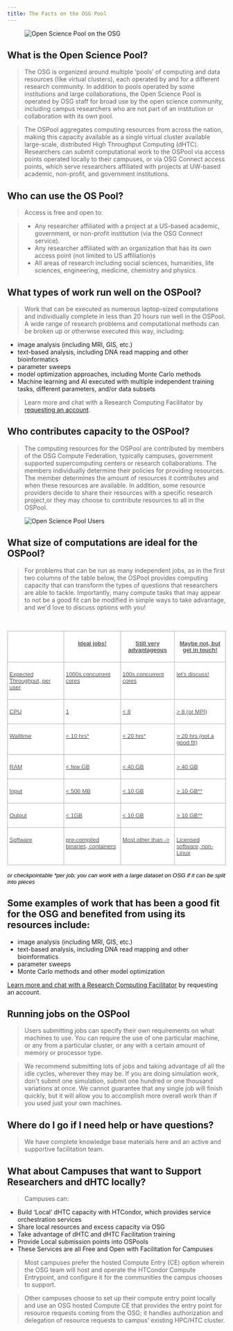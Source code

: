 ```yaml
---
title: The Facts on the OSG Pool
---
```


<figure class="figure">
  <img src="{{site.baseurl}}/assets/images/utilizing_osg_pools.png" class="figure-img img-fluid rounded" alt="Open Science Pool on the OSG">
</figure>

## What is the Open Science Pool?

> The OSG is organized around multiple ‘pools’ of computing and data resources (like virtual clusters), each operated by and for a different research community. In addition to pools operated by some institutions and large collaborations, the Open Science Pool is operated by OSG staff for broad use by the open science community, including campus researchers who are not part of an institution or collaboration with its own pool. 

> The OSPool aggregates computing resources from across the nation, making this capacity available as a single virtual cluster available large-scale, distributed High Throughput Computing (dHTC). Researchers can submit computational work to the  OSPool via access points operated locally to their campuses, or via OSG Connect access points, which serve researchers affiliated with projects at UW-based academic, non-profit, and government institutions.

## Who can use the OS Pool?

> Access is free and open to:

>- Any researcher affiliated with a project at a US-based academic, government, or non-profit institution (via the OSG Connect service).
>- Any researcher affiliated with an organization that has its own access point (not limited to US affiliation)s 
>- All areas of research including social sciences, humanities, life sciences, engineering, medicine, chemistry and physics. 

## What types of work run well on the OSPool?

> Work that can be executed as numerous laptop-sized computations and individually complete in less than 20 hours run well in the OSPool. A wide range of research problems and computational methods can be broken up or otherwise executed this way, including:

- image analysis (including MRI, GIS, etc.)
- text-based analysis, including DNA read mapping and other bioinformatics
- parameter sweeps
- model optimization approaches, including Monte Carlo methods
- Machine learning and AI executed with multiple independent training tasks, different parameters, and/or data subsets

>Learn more and chat with a Research Computing Facilitator by [requesting an account](https://www.osgconnect.net/).

## Who contributes capacity to the OSPool?

> The computing resources for the OSPool are contributed by members of the OSG Compute Federation, typically campuses, government supported supercomputing centers or research collaborations. The members individually determine their policies for providing resources. The member determines the amount of resources it contributes and when these resources are available. In addition, some resource providers decide to share their resources with a specific research project,or they may choose to contribute resources to all in the OSPool.

<figure class="figure">
  <img src="{{site.baseurl}}/assets/images/osg_pool_lab.png" class="figure-img img-fluid rounded" alt="Open Science Pool Users">
</figure>

## What size of computations are ideal for the OSPool?

> For problems that can be run as many independent jobs, as in the first two columns of the table below, the OSPool provides computing capacity that can transform the types of questions that researchers are able to tackle. Importantly, many compute tasks that may appear to not be a good fit can be modified in simple ways to take advantage, and we'd love to discuss options with you!

 

<div class=WordSection1>

<p class=MsoNormal><span style='font-family:"Times New Roman",serif;mso-fareast-font-family:
"Times New Roman"'><o:p>&nbsp;</o:p></span></p>

<table class=MsoNormalTable border=0 cellspacing=0 cellpadding=0
 style='border-collapse:collapse;mso-yfti-tbllook:1184'>
 <tr style='mso-yfti-irow:0;mso-yfti-firstrow:yes;height:29.25pt'>
  <td valign=top style='border:solid #AFAFAF 1.0pt;mso-border-alt:solid #AFAFAF .75pt;
  background:white;padding:3.0pt 3.0pt 3.0pt 3.0pt;height:29.25pt'></td>
  <td valign=top style='border:solid #AFAFAF 1.0pt;border-left:none;mso-border-left-alt:
  solid #AFAFAF .75pt;mso-border-alt:solid #AFAFAF .75pt;background:white;
  padding:3.0pt 3.0pt 3.0pt 3.0pt;height:29.25pt'>
  <p class=MsoNormal align=center style='text-align:center'><b><u><span
  style='font-size:10.0pt;font-family:"Arial",sans-serif;mso-fareast-font-family:
  "Times New Roman";color:#555555'>Ideal jobs!</span></u></b><span
  style='font-family:"Times New Roman",serif;mso-fareast-font-family:"Times New Roman"'><o:p></o:p></span></p>
  </td>
  <td valign=top style='border:solid #AFAFAF 1.0pt;border-left:none;mso-border-left-alt:
  solid #AFAFAF .75pt;mso-border-alt:solid #AFAFAF .75pt;background:white;
  padding:3.0pt 3.0pt 3.0pt 3.0pt;height:29.25pt'>
  <p class=MsoNormal align=center style='text-align:center'><b><u><span
  style='font-size:10.0pt;font-family:"Arial",sans-serif;mso-fareast-font-family:
  "Times New Roman";color:#555555'>Still very advantageous</span></u></b><span
  style='font-family:"Times New Roman",serif;mso-fareast-font-family:"Times New Roman"'><o:p></o:p></span></p>
  </td>
  <td valign=top style='border:solid #AFAFAF 1.0pt;border-left:none;mso-border-left-alt:
  solid #AFAFAF .75pt;mso-border-alt:solid #AFAFAF .75pt;background:white;
  padding:3.0pt 3.0pt 3.0pt 3.0pt;height:29.25pt'>
  <p class=MsoNormal align=center style='text-align:center'><b><u><span
  style='font-size:10.0pt;font-family:"Arial",sans-serif;mso-fareast-font-family:
  "Times New Roman";color:#555555'>Maybe <span class=GramE>not, but</span> get
  in touch!</span></u></b><span style='font-family:"Times New Roman",serif;
  mso-fareast-font-family:"Times New Roman"'><o:p></o:p></span></p>
  </td>
 </tr>
 <tr style='mso-yfti-irow:1;height:29.25pt'>
  <td valign=top style='border:solid #AFAFAF 1.0pt;border-top:none;mso-border-top-alt:
  solid #AFAFAF .75pt;mso-border-alt:solid #AFAFAF .75pt;background:white;
  padding:3.0pt 3.0pt 3.0pt 3.0pt;height:29.25pt'>
  <p class=MsoNormal><u><span style='font-size:10.0pt;font-family:"Arial",sans-serif;
  mso-fareast-font-family:"Times New Roman";color:#555555'>Expected Throughput,
  per user</span></u><span style='font-family:"Times New Roman",serif;
  mso-fareast-font-family:"Times New Roman"'><o:p></o:p></span></p>
  </td>
  <td valign=top style='border-top:none;border-left:none;border-bottom:solid #AFAFAF 1.0pt;
  border-right:solid #AFAFAF 1.0pt;mso-border-top-alt:solid #AFAFAF .75pt;
  mso-border-left-alt:solid #AFAFAF .75pt;mso-border-alt:solid #AFAFAF .75pt;
  background:white;padding:3.0pt 3.0pt 3.0pt 3.0pt;height:29.25pt'>
  <p class=MsoNormal><u><span style='font-size:10.0pt;font-family:"Arial",sans-serif;
  mso-fareast-font-family:"Times New Roman";color:#555555'>1000s concurrent
  cores</span></u><span style='font-family:"Times New Roman",serif;mso-fareast-font-family:
  "Times New Roman"'><o:p></o:p></span></p>
  </td>
  <td valign=top style='border-top:none;border-left:none;border-bottom:solid #AFAFAF 1.0pt;
  border-right:solid #AFAFAF 1.0pt;mso-border-top-alt:solid #AFAFAF .75pt;
  mso-border-left-alt:solid #AFAFAF .75pt;mso-border-alt:solid #AFAFAF .75pt;
  background:white;padding:3.0pt 3.0pt 3.0pt 3.0pt;height:29.25pt'>
  <p class=MsoNormal><u><span style='font-size:10.0pt;font-family:"Arial",sans-serif;
  mso-fareast-font-family:"Times New Roman";color:#555555'>100s concurrent
  cores</span></u><span style='font-family:"Times New Roman",serif;mso-fareast-font-family:
  "Times New Roman"'><o:p></o:p></span></p>
  </td>
  <td valign=top style='border-top:none;border-left:none;border-bottom:solid #AFAFAF 1.0pt;
  border-right:solid #AFAFAF 1.0pt;mso-border-top-alt:solid #AFAFAF .75pt;
  mso-border-left-alt:solid #AFAFAF .75pt;mso-border-alt:solid #AFAFAF .75pt;
  background:white;padding:3.0pt 3.0pt 3.0pt 3.0pt;height:29.25pt'>
  <p class=MsoNormal><u><span style='font-size:10.0pt;font-family:"Arial",sans-serif;
  mso-fareast-font-family:"Times New Roman";color:#555555'>let's discuss!</span></u><span
  style='font-family:"Times New Roman",serif;mso-fareast-font-family:"Times New Roman"'><o:p></o:p></span></p>
  </td>
 </tr>
 <tr style='mso-yfti-irow:2;height:.25in'>
  <td valign=top style='border:solid #AFAFAF 1.0pt;border-top:none;mso-border-top-alt:
  solid #AFAFAF .75pt;mso-border-alt:solid #AFAFAF .75pt;background:white;
  padding:3.0pt 3.0pt 3.0pt 3.0pt;height:.25in'>
  <p class=MsoNormal><u><span style='font-size:10.0pt;font-family:"Arial",sans-serif;
  mso-fareast-font-family:"Times New Roman";color:#555555'>CPU</span></u><span
  style='font-family:"Times New Roman",serif;mso-fareast-font-family:"Times New Roman"'><o:p></o:p></span></p>
  </td>
  <td valign=top style='border-top:none;border-left:none;border-bottom:solid #AFAFAF 1.0pt;
  border-right:solid #AFAFAF 1.0pt;mso-border-top-alt:solid #AFAFAF .75pt;
  mso-border-left-alt:solid #AFAFAF .75pt;mso-border-alt:solid #AFAFAF .75pt;
  background:white;padding:3.0pt 3.0pt 3.0pt 3.0pt;height:.25in'>
  <p class=MsoNormal><u><span style='font-size:10.0pt;font-family:"Arial",sans-serif;
  mso-fareast-font-family:"Times New Roman";color:#555555'>1</span></u><span
  style='font-family:"Times New Roman",serif;mso-fareast-font-family:"Times New Roman"'><o:p></o:p></span></p>
  </td>
  <td valign=top style='border-top:none;border-left:none;border-bottom:solid #AFAFAF 1.0pt;
  border-right:solid #AFAFAF 1.0pt;mso-border-top-alt:solid #AFAFAF .75pt;
  mso-border-left-alt:solid #AFAFAF .75pt;mso-border-alt:solid #AFAFAF .75pt;
  background:white;padding:3.0pt 3.0pt 3.0pt 3.0pt;height:.25in'>
  <p class=MsoNormal><u><span style='font-size:10.0pt;font-family:"Arial",sans-serif;
  mso-fareast-font-family:"Times New Roman";color:#555555'>&lt; 8</span></u><span
  style='font-family:"Times New Roman",serif;mso-fareast-font-family:"Times New Roman"'><o:p></o:p></span></p>
  </td>
  <td valign=top style='border-top:none;border-left:none;border-bottom:solid #AFAFAF 1.0pt;
  border-right:solid #AFAFAF 1.0pt;mso-border-top-alt:solid #AFAFAF .75pt;
  mso-border-left-alt:solid #AFAFAF .75pt;mso-border-alt:solid #AFAFAF .75pt;
  background:white;padding:3.0pt 3.0pt 3.0pt 3.0pt;height:.25in'>
  <p class=MsoNormal><u><span style='font-size:10.0pt;font-family:"Arial",sans-serif;
  mso-fareast-font-family:"Times New Roman";color:#555555'>&gt; 8 (or MPI)</span></u><span
  style='font-family:"Times New Roman",serif;mso-fareast-font-family:"Times New Roman"'><o:p></o:p></span></p>
  </td>
 </tr>
 <tr style='mso-yfti-irow:3;height:.25in'>
  <td valign=top style='border:solid #AFAFAF 1.0pt;border-top:none;mso-border-top-alt:
  solid #AFAFAF .75pt;mso-border-alt:solid #AFAFAF .75pt;background:white;
  padding:3.0pt 3.0pt 3.0pt 3.0pt;height:.25in'>
  <p class=MsoNormal><span class=SpellE><u><span style='font-size:10.0pt;
  font-family:"Arial",sans-serif;mso-fareast-font-family:"Times New Roman";
  color:#555555'>Walltime</span></u></span><span style='font-family:"Times New Roman",serif;
  mso-fareast-font-family:"Times New Roman"'><o:p></o:p></span></p>
  </td>
  <td valign=top style='border-top:none;border-left:none;border-bottom:solid #AFAFAF 1.0pt;
  border-right:solid #AFAFAF 1.0pt;mso-border-top-alt:solid #AFAFAF .75pt;
  mso-border-left-alt:solid #AFAFAF .75pt;mso-border-alt:solid #AFAFAF .75pt;
  background:white;padding:3.0pt 3.0pt 3.0pt 3.0pt;height:.25in'>
  <p class=MsoNormal><u><span style='font-size:10.0pt;font-family:"Arial",sans-serif;
  mso-fareast-font-family:"Times New Roman";color:#555555'>&lt; 10 <span
  class=SpellE>hrs</span>*</span></u><span style='font-family:"Times New Roman",serif;
  mso-fareast-font-family:"Times New Roman"'><o:p></o:p></span></p>
  </td>
  <td valign=top style='border-top:none;border-left:none;border-bottom:solid #AFAFAF 1.0pt;
  border-right:solid #AFAFAF 1.0pt;mso-border-top-alt:solid #AFAFAF .75pt;
  mso-border-left-alt:solid #AFAFAF .75pt;mso-border-alt:solid #AFAFAF .75pt;
  background:white;padding:3.0pt 3.0pt 3.0pt 3.0pt;height:.25in'>
  <p class=MsoNormal><u><span style='font-size:10.0pt;font-family:"Arial",sans-serif;
  mso-fareast-font-family:"Times New Roman";color:#555555'>&lt; 20 <span
  class=SpellE>hrs</span>*</span></u><span style='font-family:"Times New Roman",serif;
  mso-fareast-font-family:"Times New Roman"'><o:p></o:p></span></p>
  </td>
  <td valign=top style='border-top:none;border-left:none;border-bottom:solid #AFAFAF 1.0pt;
  border-right:solid #AFAFAF 1.0pt;mso-border-top-alt:solid #AFAFAF .75pt;
  mso-border-left-alt:solid #AFAFAF .75pt;mso-border-alt:solid #AFAFAF .75pt;
  background:white;padding:3.0pt 3.0pt 3.0pt 3.0pt;height:.25in'>
  <p class=MsoNormal><u><span style='font-size:10.0pt;font-family:"Arial",sans-serif;
  mso-fareast-font-family:"Times New Roman";color:#555555'>&gt; 20 <span
  class=SpellE>hrs</span> (not a good fit)</span></u><span style='font-family:
  "Times New Roman",serif;mso-fareast-font-family:"Times New Roman"'><o:p></o:p></span></p>
  </td>
 </tr>
 <tr style='mso-yfti-irow:4;height:.25in'>
  <td valign=top style='border:solid #AFAFAF 1.0pt;border-top:none;mso-border-top-alt:
  solid #AFAFAF .75pt;mso-border-alt:solid #AFAFAF .75pt;background:white;
  padding:3.0pt 3.0pt 3.0pt 3.0pt;height:.25in'>
  <p class=MsoNormal><u><span style='font-size:10.0pt;font-family:"Arial",sans-serif;
  mso-fareast-font-family:"Times New Roman";color:#555555'>RAM</span></u><span
  style='font-family:"Times New Roman",serif;mso-fareast-font-family:"Times New Roman"'><o:p></o:p></span></p>
  </td>
  <td valign=top style='border-top:none;border-left:none;border-bottom:solid #AFAFAF 1.0pt;
  border-right:solid #AFAFAF 1.0pt;mso-border-top-alt:solid #AFAFAF .75pt;
  mso-border-left-alt:solid #AFAFAF .75pt;mso-border-alt:solid #AFAFAF .75pt;
  background:white;padding:3.0pt 3.0pt 3.0pt 3.0pt;height:.25in'>
  <p class=MsoNormal><u><span style='font-size:10.0pt;font-family:"Arial",sans-serif;
  mso-fareast-font-family:"Times New Roman";color:#555555'>&lt; few GB</span></u><span
  style='font-family:"Times New Roman",serif;mso-fareast-font-family:"Times New Roman"'><o:p></o:p></span></p>
  </td>
  <td valign=top style='border-top:none;border-left:none;border-bottom:solid #AFAFAF 1.0pt;
  border-right:solid #AFAFAF 1.0pt;mso-border-top-alt:solid #AFAFAF .75pt;
  mso-border-left-alt:solid #AFAFAF .75pt;mso-border-alt:solid #AFAFAF .75pt;
  background:white;padding:3.0pt 3.0pt 3.0pt 3.0pt;height:.25in'>
  <p class=MsoNormal><u><span style='font-size:10.0pt;font-family:"Arial",sans-serif;
  mso-fareast-font-family:"Times New Roman";color:#555555'>&lt; 40 GB</span></u><span
  style='font-family:"Times New Roman",serif;mso-fareast-font-family:"Times New Roman"'><o:p></o:p></span></p>
  </td>
  <td valign=top style='border-top:none;border-left:none;border-bottom:solid #AFAFAF 1.0pt;
  border-right:solid #AFAFAF 1.0pt;mso-border-top-alt:solid #AFAFAF .75pt;
  mso-border-left-alt:solid #AFAFAF .75pt;mso-border-alt:solid #AFAFAF .75pt;
  background:white;padding:3.0pt 3.0pt 3.0pt 3.0pt;height:.25in'>
  <p class=MsoNormal><u><span style='font-size:10.0pt;font-family:"Arial",sans-serif;
  mso-fareast-font-family:"Times New Roman";color:#555555'>&gt; 40 GB</span></u><span
  style='font-family:"Times New Roman",serif;mso-fareast-font-family:"Times New Roman"'><o:p></o:p></span></p>
  </td>
 </tr>
 <tr style='mso-yfti-irow:5;height:.25in'>
  <td valign=top style='border:solid #AFAFAF 1.0pt;border-top:none;mso-border-top-alt:
  solid #AFAFAF .75pt;mso-border-alt:solid #AFAFAF .75pt;background:white;
  padding:3.0pt 3.0pt 3.0pt 3.0pt;height:.25in'>
  <p class=MsoNormal><u><span style='font-size:10.0pt;font-family:"Arial",sans-serif;
  mso-fareast-font-family:"Times New Roman";color:#555555'>Input</span></u><span
  style='font-family:"Times New Roman",serif;mso-fareast-font-family:"Times New Roman"'><o:p></o:p></span></p>
  </td>
  <td valign=top style='border-top:none;border-left:none;border-bottom:solid #AFAFAF 1.0pt;
  border-right:solid #AFAFAF 1.0pt;mso-border-top-alt:solid #AFAFAF .75pt;
  mso-border-left-alt:solid #AFAFAF .75pt;mso-border-alt:solid #AFAFAF .75pt;
  background:white;padding:3.0pt 3.0pt 3.0pt 3.0pt;height:.25in'>
  <p class=MsoNormal><u><span style='font-size:10.0pt;font-family:"Arial",sans-serif;
  mso-fareast-font-family:"Times New Roman";color:#555555'>&lt; 500 MB</span></u><span
  style='font-family:"Times New Roman",serif;mso-fareast-font-family:"Times New Roman"'><o:p></o:p></span></p>
  </td>
  <td valign=top style='border-top:none;border-left:none;border-bottom:solid #AFAFAF 1.0pt;
  border-right:solid #AFAFAF 1.0pt;mso-border-top-alt:solid #AFAFAF .75pt;
  mso-border-left-alt:solid #AFAFAF .75pt;mso-border-alt:solid #AFAFAF .75pt;
  background:white;padding:3.0pt 3.0pt 3.0pt 3.0pt;height:.25in'>
  <p class=MsoNormal><u><span style='font-size:10.0pt;font-family:"Arial",sans-serif;
  mso-fareast-font-family:"Times New Roman";color:#555555'>&lt; 10 GB</span></u><span
  style='font-family:"Times New Roman",serif;mso-fareast-font-family:"Times New Roman"'><o:p></o:p></span></p>
  </td>
  <td valign=top style='border-top:none;border-left:none;border-bottom:solid #AFAFAF 1.0pt;
  border-right:solid #AFAFAF 1.0pt;mso-border-top-alt:solid #AFAFAF .75pt;
  mso-border-left-alt:solid #AFAFAF .75pt;mso-border-alt:solid #AFAFAF .75pt;
  background:white;padding:3.0pt 3.0pt 3.0pt 3.0pt;height:.25in'>
  <p class=MsoNormal><u><span style='font-size:10.0pt;font-family:"Arial",sans-serif;
  mso-fareast-font-family:"Times New Roman";color:#555555'>&gt; 10 GB**</span></u><span
  style='font-family:"Times New Roman",serif;mso-fareast-font-family:"Times New Roman"'><o:p></o:p></span></p>
  </td>
 </tr>
 <tr style='mso-yfti-irow:6;height:.25in'>
  <td valign=top style='border:solid #AFAFAF 1.0pt;border-top:none;mso-border-top-alt:
  solid #AFAFAF .75pt;mso-border-alt:solid #AFAFAF .75pt;background:white;
  padding:3.0pt 3.0pt 3.0pt 3.0pt;height:.25in'>
  <p class=MsoNormal><u><span style='font-size:10.0pt;font-family:"Arial",sans-serif;
  mso-fareast-font-family:"Times New Roman";color:#555555'>Output</span></u><span
  style='font-family:"Times New Roman",serif;mso-fareast-font-family:"Times New Roman"'><o:p></o:p></span></p>
  </td>
  <td valign=top style='border-top:none;border-left:none;border-bottom:solid #AFAFAF 1.0pt;
  border-right:solid #AFAFAF 1.0pt;mso-border-top-alt:solid #AFAFAF .75pt;
  mso-border-left-alt:solid #AFAFAF .75pt;mso-border-alt:solid #AFAFAF .75pt;
  background:white;padding:3.0pt 3.0pt 3.0pt 3.0pt;height:.25in'>
  <p class=MsoNormal><u><span style='font-size:10.0pt;font-family:"Arial",sans-serif;
  mso-fareast-font-family:"Times New Roman";color:#555555'>&lt; 1GB</span></u><span
  style='font-family:"Times New Roman",serif;mso-fareast-font-family:"Times New Roman"'><o:p></o:p></span></p>
  </td>
  <td valign=top style='border-top:none;border-left:none;border-bottom:solid #AFAFAF 1.0pt;
  border-right:solid #AFAFAF 1.0pt;mso-border-top-alt:solid #AFAFAF .75pt;
  mso-border-left-alt:solid #AFAFAF .75pt;mso-border-alt:solid #AFAFAF .75pt;
  background:white;padding:3.0pt 3.0pt 3.0pt 3.0pt;height:.25in'>
  <p class=MsoNormal><u><span style='font-size:10.0pt;font-family:"Arial",sans-serif;
  mso-fareast-font-family:"Times New Roman";color:#555555'>&lt; 10 GB</span></u><span
  style='font-family:"Times New Roman",serif;mso-fareast-font-family:"Times New Roman"'><o:p></o:p></span></p>
  </td>
  <td valign=top style='border-top:none;border-left:none;border-bottom:solid #AFAFAF 1.0pt;
  border-right:solid #AFAFAF 1.0pt;mso-border-top-alt:solid #AFAFAF .75pt;
  mso-border-left-alt:solid #AFAFAF .75pt;mso-border-alt:solid #AFAFAF .75pt;
  background:white;padding:3.0pt 3.0pt 3.0pt 3.0pt;height:.25in'>
  <p class=MsoNormal><u><span style='font-size:10.0pt;font-family:"Arial",sans-serif;
  mso-fareast-font-family:"Times New Roman";color:#555555'>&gt; 10 GB**</span></u><span
  style='font-family:"Times New Roman",serif;mso-fareast-font-family:"Times New Roman"'><o:p></o:p></span></p>
  </td>
 </tr>
 <tr style='mso-yfti-irow:7;mso-yfti-lastrow:yes;height:29.25pt'>
  <td valign=top style='border:solid #AFAFAF 1.0pt;border-top:none;mso-border-top-alt:
  solid #AFAFAF .75pt;mso-border-alt:solid #AFAFAF .75pt;background:white;
  padding:3.0pt 3.0pt 3.0pt 3.0pt;height:29.25pt'>
  <p class=MsoNormal><u><span style='font-size:10.0pt;font-family:"Arial",sans-serif;
  mso-fareast-font-family:"Times New Roman";color:#555555'>Software</span></u><span
  style='font-family:"Times New Roman",serif;mso-fareast-font-family:"Times New Roman"'><o:p></o:p></span></p>
  </td>
  <td valign=top style='border-top:none;border-left:none;border-bottom:solid #AFAFAF 1.0pt;
  border-right:solid #AFAFAF 1.0pt;mso-border-top-alt:solid #AFAFAF .75pt;
  mso-border-left-alt:solid #AFAFAF .75pt;mso-border-alt:solid #AFAFAF .75pt;
  background:white;padding:3.0pt 3.0pt 3.0pt 3.0pt;height:29.25pt'>
  <p class=MsoNormal><u><span style='font-size:10.0pt;font-family:"Arial",sans-serif;
  mso-fareast-font-family:"Times New Roman";color:#555555'>pre-compiled
  binaries, containers</span></u><span style='font-family:"Times New Roman",serif;
  mso-fareast-font-family:"Times New Roman"'><o:p></o:p></span></p>
  </td>
  <td valign=top style='border-top:none;border-left:none;border-bottom:solid #AFAFAF 1.0pt;
  border-right:solid #AFAFAF 1.0pt;mso-border-top-alt:solid #AFAFAF .75pt;
  mso-border-left-alt:solid #AFAFAF .75pt;mso-border-alt:solid #AFAFAF .75pt;
  background:white;padding:3.0pt 3.0pt 3.0pt 3.0pt;height:29.25pt'>
  <p class=MsoNormal><u><span style='font-size:10.0pt;font-family:"Arial",sans-serif;
  mso-fareast-font-family:"Times New Roman";color:#555555'>Most other than
  -&gt;</span></u><span style='font-family:"Times New Roman",serif;mso-fareast-font-family:
  "Times New Roman"'><o:p></o:p></span></p>
  </td>
  <td valign=top style='border-top:none;border-left:none;border-bottom:solid #AFAFAF 1.0pt;
  border-right:solid #AFAFAF 1.0pt;mso-border-top-alt:solid #AFAFAF .75pt;
  mso-border-left-alt:solid #AFAFAF .75pt;mso-border-alt:solid #AFAFAF .75pt;
  background:white;padding:3.0pt 3.0pt 3.0pt 3.0pt;height:29.25pt'>
  <p class=MsoNormal><u><span style='font-size:10.0pt;font-family:"Arial",sans-serif;
  mso-fareast-font-family:"Times New Roman";color:#555555'>Licensed software,
  non-Linux</span></u><span style='font-family:"Times New Roman",serif;
  mso-fareast-font-family:"Times New Roman"'><o:p></o:p></span></p>
  </td>
 </tr>
</table>

<p class=MsoNormal><i><span style='font-size:10.0pt;font-family:"Arial",sans-serif;
mso-fareast-font-family:"Times New Roman";color:black'>or <span class=SpellE>checkpointable</span>
*per job; you can work with a large dataset on OSG if it can be split into
pieces</span></i><span style='font-family:"Times New Roman",serif;mso-fareast-font-family:
"Times New Roman"'><o:p></o:p></span></p>
</div>

## Some examples of work that has been a good fit for the OSG and benefited from using its resources include:
- image analysis (including MRI, GIS, etc.)
- text-based analysis, including DNA read mapping and other bioinformatics
- parameter sweeps
- Monte Carlo methods and other model optimization

[Learn more and chat with a Research Computing Facilitator](https://www.osgconnect.net/) by requesting an account.

## Running jobs on the OSPool

> Users submitting jobs can specify their own requirements on what machines to use. You can require the use of one particular machine, or any from a particular cluster, or any with a certain amount of memory or processor type. 

> We recommend  submitting lots of jobs and taking advantage of all the idle cycles, wherever they may be. If you are doing simulation work, don't submit one simulation, submit one hundred or one thousand variations at once. We  cannot guarantee that any single job will finish quickly, but it will allow you to accomplish more overall work than if you used just your own machines. 

## Where do I go if I need help or have questions?

> We have complete knowledge base materials here and an active and supportive facilitation team.

 
## What about Campuses that want to Support Researchers and dHTC locally?

> Campuses can:


- Build ‘Local’ dHTC capacity with HTCondor, which provides service orchestration services
- Share local resources and excess capacity via OSG 
- Take advantage of dHTC and dHTC Facilitation training 
- Provide Local submission points into OSPools 
- These Services are all Free and Open with Facilitation for Campuses 

 
> Most campuses prefer the hosted Compute Entry (CE) option wherein the OSG team will host and operate the HTCondor Compute Entrypoint, and configure it for the communities the campus chooses to support. 

> Other campuses choose to set up their compute entry point locally and use an OSG hosted Compute CE that provides the entry point for resource requests coming from the OSG; it handles authorization and delegation of resource requests to campus’ existing HPC/HTC cluster. 


